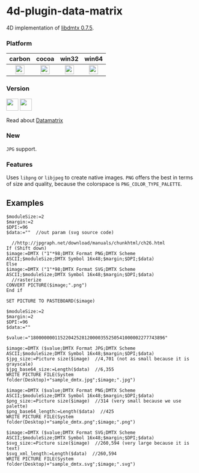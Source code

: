 # 4d-plugin-data-matrix

4D implementation of [libdmtx 0.7.5](https://github.com/dmtx/libdmtx).

### Platform

| carbon | cocoa | win32 | win64 |
|:------:|:-----:|:---------:|:---------:|
|<img src="https://cloud.githubusercontent.com/assets/1725068/22371562/1b091f0a-e4db-11e6-8458-8653954a7cce.png" width="24" height="24" />|<img src="https://cloud.githubusercontent.com/assets/1725068/22371562/1b091f0a-e4db-11e6-8458-8653954a7cce.png" width="24" height="24" />|<img src="https://cloud.githubusercontent.com/assets/1725068/22371562/1b091f0a-e4db-11e6-8458-8653954a7cce.png" width="24" height="24" />|<img src="https://cloud.githubusercontent.com/assets/1725068/22371562/1b091f0a-e4db-11e6-8458-8653954a7cce.png" width="24" height="24" />|

### Version

<img src="https://cloud.githubusercontent.com/assets/1725068/18940649/21945000-8645-11e6-86ed-4a0f800e5a73.png" width="32" height="32" /> <img src="https://cloud.githubusercontent.com/assets/1725068/18940648/2192ddba-8645-11e6-864d-6d5692d55717.png" width="32" height="32" />

Read about [Datamatrix](http://jpgraph.net/download/manuals/chunkhtml/ch26.html)

### New

``JPG`` support.

### Features

Uses ``libpng`` or ``libjpeg`` to create native images. ``PNG`` offers the best in terms of size and quality, because the colorspace is ``PNG_COLOR_TYPE_PALETTE``. 

## Examples

```
$moduleSize:=2
$margin:=2
$DPI:=96
$data:=""  //out param (svg source code)

  //http://jpgraph.net/download/manuals/chunkhtml/ch26.html
If (Shift down)
$image:=DMTX ("1"*98;DMTX Format PNG;DMTX Scheme ASCII;$moduleSize;DMTX Symbol 16x48;$margin;$DPI;$data)
Else 
$image:=DMTX ("1"*98;DMTX Format SVG;DMTX Scheme ASCII;$moduleSize;DMTX Symbol 16x48;$margin;$DPI;$data)
  //rasterize
CONVERT PICTURE($image;".png")
End if 

SET PICTURE TO PASTEBOARD($image)
```

```
$moduleSize:=2
$margin:=2
$DPI:=96
$data:=""

$value:="18000000011522042528120000355250541000002277743896"

$image:=DMTX ($value;DMTX Format JPG;DMTX Scheme ASCII;$moduleSize;DMTX Symbol 16x48;$margin;$DPI;$data)
$jpg_size:=Picture size($image)  //4,701 (not as small because it is grayscale)
$jpg_base64_size:=Length($data)  //6,355
WRITE PICTURE FILE(System folder(Desktop)+"sample_dmtx.jpg";$image;".jpg")

$image:=DMTX ($value;DMTX Format PNG;DMTX Scheme ASCII;$moduleSize;DMTX Symbol 16x48;$margin;$DPI;$data)
$png_size:=Picture size($image)  //314 (very small because we use palette)
$png_base64_length:=Length($data)  //425
WRITE PICTURE FILE(System folder(Desktop)+"sample_dmtx.png";$image;".png")

$image:=DMTX ($value;DMTX Format SVG;DMTX Scheme ASCII;$moduleSize;DMTX Symbol 16x48;$margin;$DPI;$data)
$svg_size:=Picture size($image)  //260,594 (very large because it is text) 
$svg_xml_length:=Length($data)  //260,594
WRITE PICTURE FILE(System folder(Desktop)+"sample_dmtx.svg";$image;".svg")
```
